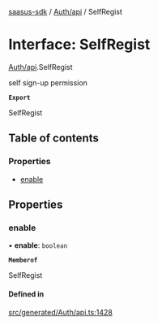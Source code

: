 [saasus-sdk](../README.md) / [Auth/api](../modules/Auth_api.md) / SelfRegist

# Interface: SelfRegist

[Auth/api](../modules/Auth_api.md).SelfRegist

self sign-up permission

**`Export`**

SelfRegist

## Table of contents

### Properties

- [enable](Auth_api.SelfRegist.md#enable)

## Properties

### enable

• **enable**: `boolean`

**`Memberof`**

SelfRegist

#### Defined in

[src/generated/Auth/api.ts:1428](https://github.com/saasus-platform/saasus-sdk-javascript/blob/09ef427/src/generated/Auth/api.ts#L1428)
